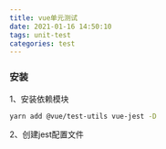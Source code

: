 ```yaml
---
title: vue单元测试
date: 2021-01-16 14:50:10
tags: unit-test
categories: test
---
```


### 安装

1、安装依赖模块

```bash
yarn add @vue/test-utils vue-jest -D
```

2、创建jest配置文件

